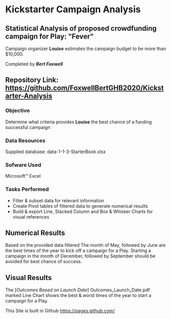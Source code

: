 # Kickstarter Campaign Analysis
## Statistical Analysis of proposed crowdfunding campaign for Play: "Fever"
Campaign organizer **Louise** estimates the campaign budget to be more than $10,000.

Completed by ***Bert Foxwell***

## Repository Link:  https://github.com/FoxwellBertGHB2020/Kickstarter-Analysis

### Objective
Determine what criteria provides **Louise** the best chance of a funding successful campaign

### Data Resources
Supplied database: data-1-1-3-StarterBook.xlsx

### Sofware Used  
Microsoft™ Excel

### Tasks Performed
* Filter & subset data for relevant information
* Create Pivot tables of filtered data to generate numerical results
* Build & export Line, Stacked Column and Box & Whisker Charts for visual references

## Numerical Results
Based on the provided data filtered
The month of May, followed by June are the best times of the year to kick off a campaign for a Play.
Starting a campaign in the month of December, followed by September should be avoided for best chance of success.



## Visual Results
The [*Outcomes Based on Launch Date*] Outcomes_Launch_Date.pdf marked Line Chart shows the best & worst times of the year to start a campaign for a Play.










This Site is built in Github https://pages.github.com/
